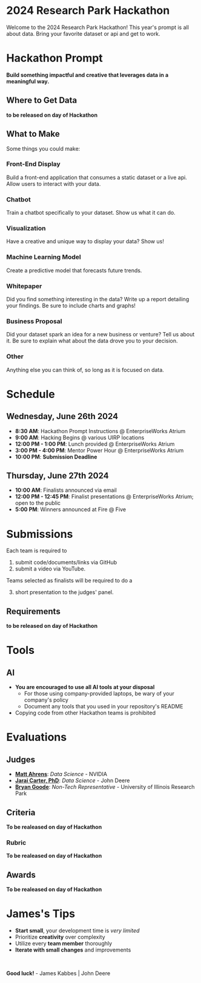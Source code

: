 # 2024 Research Park Hackathon

Welcome to the 2024 Research Park Hackathon! This year's prompt is all about data. Bring your favorite dataset or api and get to work.

# Hackathon Prompt

**Build something impactful and creative that leverages data in a meaningful way.**

## Where to Get Data

**to be released on day of Hackathon**

## What to Make

Some things you could make:

### Front-End Display

Build a front-end application that consumes a static dataset or a live api. Allow users to interact with your data.

### Chatbot

Train a chatbot specifically to your dataset. Show us what it can do.

### Visualization

Have a creative and unique way to display your data? Show us!

### Machine Learning Model

Create a predictive model that forecasts future trends.

### Whitepaper

Did you find something interesting in the data? Write up a report detailing your findings. Be sure to include charts and graphs!

### Business Proposal

Did your dataset spark an idea for a new business or venture? Tell us about it. Be sure to explain what about the data drove you to your decision.

### Other

Anything else you can think of, so long as it is focused on data.

# Schedule

## Wednesday, June 26th 2024

- **8:30 AM**: Hackathon Prompt Instructions @ EnterpriseWorks Atrium
- **9:00 AM**: Hacking Begins @ various UIRP locations
- **12:00 PM - 1:00 PM**: Lunch provided @ EnterpriseWorks Atrium
- **3:00 PM - 4:00 PM**: Mentor Power Hour @ EnterpriseWorks Atrium
- **10:00 PM**: **Submission Deadline**

## Thursday, June 27th 2024

- **10:00 AM**: Finalists announced via email
- **12:00 PM - 12:45 PM**: Finalist presentations @ EnterpriseWorks Atrium; open to the public
- **5:00 PM**: Winners announced at Fire @ Five

# Submissions

Each team is required to

1.  submit code/documents/links via GitHub
2.  submit a video via YouTube.

Teams selected as finalists will be required to do a

3. short presentation to the judges' panel.

## Requirements

**to be released on day of Hackathon**

# Tools

## AI

- **You are encouraged to use all AI tools at your disposal**
  - For those using company-provided laptops, be wary of your company's policy
  - Document any tools that you used in your repository's README
- Copying code from other Hackathon teams is prohibited

# Evaluations

## Judges

- **[Matt Ahrens](https://www.linkedin.com/in/matt-ahrens-b62984/)**: _Data Science_ - NVIDIA
- **[Jarai Carter, PhD](https://www.linkedin.com/in/jaraicarter/)**: _Data Science_ - John Deere
- **[Bryan Goode](https://www.linkedin.com/in/bdgoode/)**: _Non-Tech Representative_ - University of Illinois Research Park

## Criteria

**To be realeased on day of Hackathon**

### Rubric

**To be realeased on day of Hackathon**

## Awards

**To be realeased on day of Hackathon**

# James's Tips

- **Start small**, your development time is _very limited_
- Prioritize **creativity** over complexity
- Utilize every **team member** thoroughly
- **Iterate with small changes** and improvements

<br>

**Good luck!** - James Kabbes | John Deere
